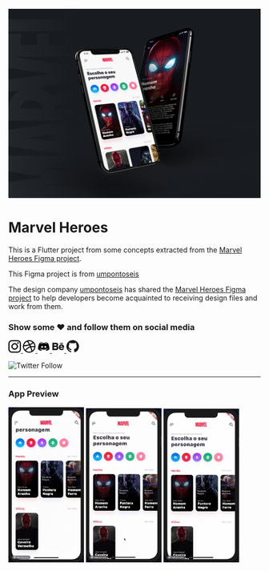 ![Cover](images/cover.png)

# Marvel Heroes

This is a Flutter project from some concepts extracted from the [Marvel Heroes Figma project](https://www.figma.com/community/file/849367817302905364).

This Figma project is from [umpontoseis](https://www.linkedin.com/company/umpontoseis/)

The design company [umpontoseis](https://www.linkedin.com/company/umpontoseis/) has shared the [Marvel Heroes Figma project](https://www.figma.com/community/file/849367817302905364) to help developers become acquainted to receiving design files and work from them.

### Show some :heart: and follow them on social media

<a href="https://www.instagram.com/umpontoseisig">
  <img src="images/instagram.png" alt="instagram" width="25" height="25"/>
</a>
<a href="https://dribbble.com/umpontoseis">
  <img src="images/dribbble.png" alt="dribbble" width="25" height="25"/>
</a>
<a href="https://discord.gg/p9gdRtm">
  <img src="images/discord.png" alt="discord" width="25" height="25"/>
</a>
<a href="https://www.behance.net/umpontoseis">
  <img src="images/behance.png" alt="behance" width="25" height="25"/>
</a>
<!-- <a href="https://www.linkedin.com/company/umpontoseis">
  <img src="images/linkedin.png" alt="linkedin" width="25" height="25"/>
</a> -->
<!-- <a href="https://www.figma.com/@umpontoseis">
  <img src="images/figma.png" alt="figma" width="25" height="25"/>
</a>
<a href="https://www.facebook.com/umpontoseisfb">
  <img src="images/facebook.png" alt="facebook" width="25" height="25"/>
</a> -->
<a href="https://github.com/umpontoseis">
  <img src="images/github.png" alt="github" width="25" height="25"/>
</a>

![Twitter Follow](https://img.shields.io/twitter/follow/umpontoseis?label=Siga%20%40umpontoseis&style=social)

---

### App Preview

<p float="left">
  <img src="images/preview_01.gif" alt="Filter Preview" width="30%"/>
  <img src="images/preview_02.gif" alt="Search Preview" width="30%"/>
  <img src="images/preview_03.gif" alt="Details Preview" width="30%"/>
</p>
